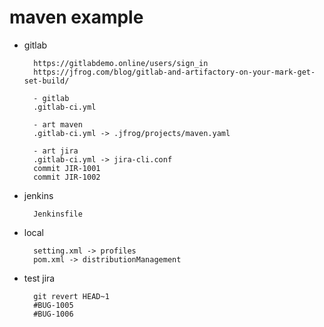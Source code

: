 # maven example

- gitlab

        https://gitlabdemo.online/users/sign_in
        https://jfrog.com/blog/gitlab-and-artifactory-on-your-mark-get-set-build/

        - gitlab
        .gitlab-ci.yml
        
        - art maven
        .gitlab-ci.yml -> .jfrog/projects/maven.yaml

        - art jira
        .gitlab-ci.yml -> jira-cli.conf
        commit JIR-1001
        commit JIR-1002

- jenkins

        Jenkinsfile

- local

        setting.xml -> profiles
        pom.xml -> distributionManagement

- test jira

        git revert HEAD~1
        #BUG-1005
        #BUG-1006

        